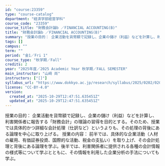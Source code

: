 ```yaml
---
id: "course:23359"
type: "course-catalog"
department: "経済学部経営学科"
course_code: "23359"
course_title: "財務会計論b ／FINANCIAL ACCOUNTING(B)"
title: "財務会計論b ／FINANCIAL ACCOUNTING(B)"
summary: "授業の目的： 企業活動を貨幣額で記録し、企業の儲け（利益）などを計算し、利害関係者に報告する「財務会計」の理論の習得を目的とする。そのため、授業では具体的かつ詳細な会計処理（仕訳など）というよりも、その処理の背後にある論理を中心に取り上げる…"
tags: []
campus: ""
term: ""
period: "金1／Fri 1"
course_type: "秋学期／Fall"
credits: 2
year: "2025年度／2025 Academic Year 秋学期／FALL SEMESTER"
main_instructor: "山﨑 尚"
instructors: ["[]"]
syllabus_url: "https://www.dokkyo.ac.jp/research/syllabus/2025/0202/0202_23359_ja_JP.html"
license: "CC-BY-4.0"
version:
  created_at: "2025-10-29T12:47:51.635451Z"
  updated_at: "2025-10-29T12:47:51.635451Z"
---
```

授業の目的： 企業活動を貨幣額で記録し、企業の儲け（利益）などを計算し、利害関係者に報告する「財務会計」の理論の習得を目的とする。そのため、授業では具体的かつ詳細な会計処理（仕訳など）というよりも、その処理の背後にある論理を中心に取り上げる。 授業の内容： 前半では、具体的な企業活動（人材の雇用、有価証券投資、国際的な活動、税金の支払い）を取り上げ、その会計処理と背後にある論理を学ぶ。後半では、利害関係者に提供される各種の会計情報の様式等について学ぶとともに、その情報を利用した企業分析の手法についても学ぶ。
